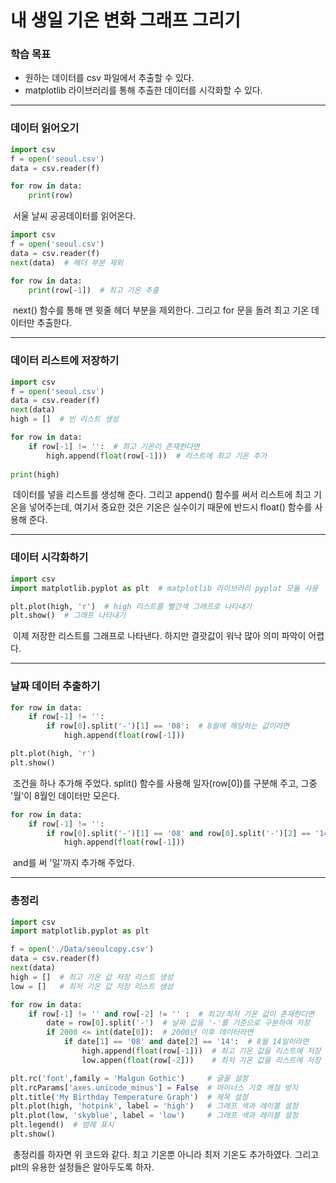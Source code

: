 # 내 생일 기온 변화 그래프 그리기



### 학습 목표

- 원하는 데이터를 csv 파일에서 추출할 수 있다.
- matplotlib 라이브러리를 통해 추출한 데이터를 시각화할 수 있다.



---



### 데이터 읽어오기

```python
import csv
f = open('seoul.csv')
data = csv.reader(f)

for row in data:
    print(row)
```

​	서울 날씨 공공데이터를 읽어온다.



```python
import csv
f = open('seoul.csv')
data = csv.reader(f)
next(data)  # 헤더 부분 제외

for row in data:
    print(row[-1])  # 최고 기온 추출
```

​	next() 함수를 통해 맨 윗줄 헤더 부분을 제외한다. 그리고 for 문을 돌려 최고 기온 데이터만 추출한다.



---



### 데이터 리스트에 저장하기

``` python
import csv
f = open('seoul.csv')
data = csv.reader(f)
next(data)
high = []  # 빈 리스트 생성

for row in data:
    if row[-1] != '':  # 최고 기온이 존재한다면
        high.append(float(row[-1]))  # 리스트에 최고 기온 추가
        
print(high)
```

​	데이터를 넣을 리스트를 생성해 준다. 그리고 append() 함수를 써서 리스트에 최고 기온을 넣어주는데, 여기서 중요한 것은 기온은 실수이기 때문에 반드시 float() 함수를 사용해 준다.



---



### 데이터 시각화하기

```python
import csv
import matplotlib.pyplot as plt  # matplotlib 라이브러리 pyplot 모듈 사용

plt.plot(high, 'r')  # high 리스트를 빨간색 그래프로 나타내기
plt.show()  # 그래프 나타내기
```

​	이제 저장한 리스트를 그래프로 나타낸다. 하지만 결괏값이 워낙 많아 의미 파악이 어렵다.



---



### 날짜 데이터 추출하기

```python
for row in data:
    if row[-1] != '':
        if row[0].split('-')[1] == '08':  # 8월에 해당하는 값이라면
            high.append(float(row[-1]))

plt.plot(high, 'r')
plt.show()
```

​	조건을 하나 추가해 주었다. split() 함수를 사용해 일자(row[0])를 구분해 주고, 그중 '월'이 8월인 데이터만 모은다.



```python
for row in data:
    if row[-1] != '':
        if row[0].split('-')[1] == '08' and row[0].split('-')[2] == '14': 
            high.append(float(row[-1]))
```

​	and를 써 '일'까지 추가해 주었다.



---



### 총정리

```python
import csv
import matplotlib.pyplot as plt

f = open('./Data/seoulcopy.csv')
data = csv.reader(f)
next(data)
high = []  # 최고 기온 값 저장 리스트 생성
low = []   # 최저 기온 값 저장 리스트 생성

for row in data:
    if row[-1] != '' and row[-2] != '' :  # 최고/최저 기온 값이 존재한다면
        date = row[0].split('-')  # 날짜 값을 '-'를 기준으로 구분하여 저장
        if 2000 <= int(date[0]):  # 2000년 이후 데이터라면
            if date[1] == '08' and date[2] == '14':  # 8월 14일이라면
                high.append(float(row[-1]))  # 최고 기온 값을 리스트에 저장
                low.appen(float(row[-2]))    # 최저 기온 값을 리스트에 저장

plt.rc('font',family = 'Malgun Gothic')     # 글꼴 설정
plt.rcParams['axes.unicode_minus'] = False  # 마이너스 기호 깨짐 방지
plt.title('My Birthday Temperature Graph')  # 제목 설정
plt.plot(high, 'hotpink', label = 'high')   # 그래프 색과 레이블 설정
plt.plot(low, 'skyblue', label = 'low')     # 그래프 색과 레이블 설정
plt.legend()  # 범례 표시
plt.show()
```

​	총정리를 하자면 위 코드와 같다. 최고 기온뿐 아니라 최저 기온도 추가하였다. 그리고 plt의 유용한 설정들은 알아두도록 하자.
